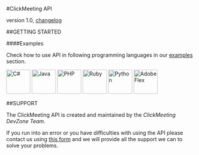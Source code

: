 #ClickMeeting API

version 1.0, [changelog](#changelog)

##GETTING STARTED

####Examples

Check how to use API in following programming languages in our [examples](https://github.com/ClickMeeting/DevZone/tree/master/API/examples) section.

<img src="http://upload.wikimedia.org/wikipedia/commons/7/72/Logo_C_Sharp.png" height="64" title="C#" alt="C#"/>
<img src="http://upload.wikimedia.org/wikipedia/commons/thumb/a/a4/Java_logo_and_wordmark.svg/200px-Java_logo_and_wordmark.svg.png" height="64" title="Java" alt="Java"/>
<img src="http://upload.wikimedia.org/wikipedia/commons/thumb/2/27/PHP-logo.svg/220px-PHP-logo.svg.png" height="64" title="PHP" alt="PHP"/>
<img src="http://upload.wikimedia.org/wikipedia/commons/thumb/7/73/Ruby_logo.svg/198px-Ruby_logo.svg.png" height="64" title="Ruby" alt="Ruby"/>
<img src="http://upload.wikimedia.org/wikipedia/commons/thumb/c/c3/Python-logo-notext.svg/110px-Python-logo-notext.svg.png" height="64" title="Python" alt="Python"/>
<img src=http://upload.wikimedia.org/wikipedia/commons/thumb/6/6a/Adobe_Flex_4_icon.png/160px-Adobe_Flex_4_icon.png" height="64" title="AdobeFlex" alt="Adobe Flex"/>



##SUPPORT

The ClickMeeting API is created and maintained by the *ClickMeeting DevZone Team*.

If you run into an error or you have difficulties with using the API please contact us using [this form](http://www.clickmeeting.com/contact_us.html) and we will provide all the support we can to solve your problems.
